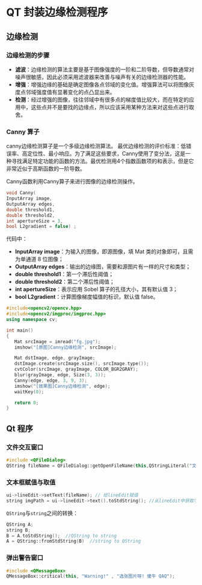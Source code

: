 # QT 封装边缘检测程序

## 边缘检测

### 边缘检测的步骤

- **滤波**：边缘检测的算法主要是基于图像强度的一阶和二阶导数，但导数通常对噪声很敏感，因此必须采用滤波器来改善与噪声有关的边缘检测器的性能。
- **增强**：增强边缘的基础是确定图像各点邻域的变化值。增强算法可以将图像灰度点邻域强度值有显著变化的点凸显出来。
- **检测**：经过增强的图像，往往邻域中有很多点的梯度值比较大，而在特定的应用中，这些点并不是要找的边缘点，所以应该采用某种方法来对这些点进行取舍。

### Canny 算子

canny边缘检测算子是一个多级边缘检测算法。
最优边缘检测的评价标准：低错误率、高定位性、最小响应。为了满足这些要求，Canny使用了变分法，这是一种寻找满足特定功能的函数的方法。最优检测用4个指数函数项的和表示，但是它非常近似于高斯函数的一阶导数。

Canny函数利用Canny算子来进行图像的边缘检测操作。
```c++
void Canny(
InputArray image, 
OutputArray edges, 
double threshold1, 
double threshold2, 
int apertureSize = 3, 
bool L2gradient = false) ;
```

代码中：

- **InputArray image**：为输入的图像，即源图像，填 Mat 类的对象即可，且需为单通道 8 位图像；
- **OutputArray edges**：输出的边缘图，需要和源图片有一样的尺寸和类型；
- **double threshold1**：第一个滞后性阈值；
- **double threshold2**：第二个滞后性阈值；
- **int apertureSize**：表示应用 Sobel 算子的孔径大小，其有默认值 3；
- **bool L2gradient**：计算图像梯度幅值的标识，默认值 false。

 ```c++
 #include<opencv2/opencv.hpp>
 #include<opencv2/imgproc/imgproc.hpp>
 using namespace cv;
 
 int main()
 {
 	Mat srcImage = imread("fg.jpg");
 	imshow("[原图]Canny边缘检测", srcImage);
 
 	Mat dstImage, edge, grayImage;
 	dstImage.create(srcImage.size(), srcImage.type());
 	cvtColor(srcImage, grayImage, COLOR_BGR2GRAY);
 	blur(grayImage, edge, Size(3, 3));
 	Canny(edge, edge, 3, 9, 3);
 	imshow("[效果图]Canny边缘检测", edge);
 	waitKey(0);
 
 	return 0;
 }
 ```

## Qt 程序

### 文件交互窗口

```c++
#include <QFileDialog>
QString fileName = QFileDialog::getOpenFileName(this,QStringLiteral("文件对话框！"),"D:",QStringLiteral("(*png *jpg);"));
```



### 文本框赋值与取值

```c++
ui->lineEdit->setText(fileName); // 给lineEdit赋值
string imgPath = ui->lineEdit->text().toStdString(); //从lineEdit中获取字符串
```

`QString`与`string`之间的转换：

```c++
QString A;
string B;
B = A.toStdString();  //QString to string
A = QString::fromStdString(B)  //string to QString
```



### 弹出警告窗口

```c++
#include <QMessageBox>
QMessageBox::critical(this, "Warning!" , "选张图片呀! 傻牛 QAQ");
```

